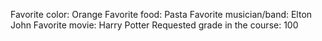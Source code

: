 Favorite color: Orange 
Favorite food: Pasta
Favorite musician/band: Elton John
Favorite movie: Harry Potter
Requested grade in the course: 100
